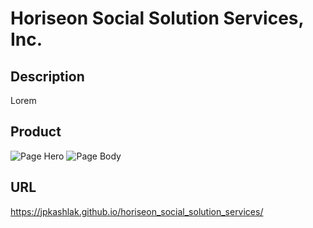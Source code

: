 # Horiseon Social Solution Services, Inc.
## Description
Lorem
## Product
![Page Hero](/images/Horiseon1.png)
![Page Body](/images/Horiseon2.png)
## URL
https://jpkashlak.github.io/horiseon_social_solution_services/
